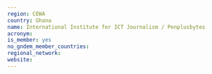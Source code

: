 ```yaml
---
region: CEWA
country: Ghana
name: International Institute for ICT Journalism / Penplusbytes
acronym: 
is_member: yes
no_gndem_member_countries: 
regional_network: 
website: 
---
```

